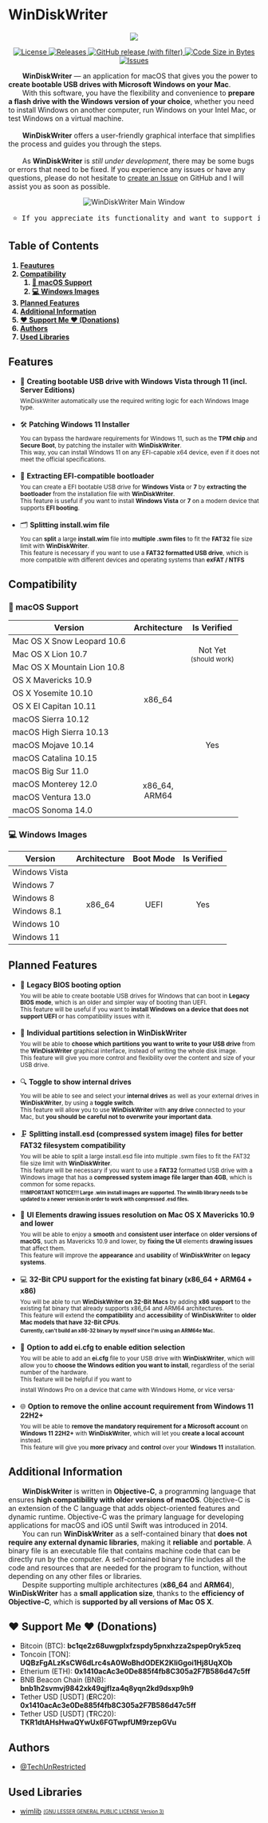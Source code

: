 <h1>WinDiskWriter</h1>

<p align="center">
  <img src="https://i.postimg.cc/0x7VXSz9/Artboard.png"/>
</p>

<p align="center">
  <a href="https://github.com/TechUnRestricted/windiskwriter/blob/main/license.md">
    <img alt="License" src="https://img.shields.io/github/license/TechUnReStricted/windiskwriter">
  </a>

  <a href="https://github.com/TechUnRestricted/windiskwriter/releases">
    <img alt="Releases" src="https://img.shields.io/github/downloads/TechUnRestricted/windiskwriter/total">
  </a>
  
  <a href="https://github.com/TechUnRestricted/windiskwriter/releases">
    <img alt="GitHub release (with filter)" src="https://img.shields.io/github/v/release/TechUnRestricted/windiskwriter">
  </a>

  <a href="#">
    <img alt="Code Size in Bytes" src="https://img.shields.io/github/languages/code-size/TechUnRestricted/windiskwriter">
  </a>

  <a href="https://github.com/TechUnRestricted/windiskwriter/issues">
    <img alt="Issues" src="https://img.shields.io/github/issues/TechUnRestricted/windiskwriter">
  </a>
</p>

<p>
  &emsp;&emsp;<b>WinDiskWriter</b> — an application for macOS that gives you the power to <b>create bootable USB drives with Microsoft Windows on your Mac</b>.<br>
  &emsp;&emsp;With this software, you have the flexibility and convenience to <b>prepare a flash drive with the Windows version of your choice</b>, whether you need to install Windows on another computer, run Windows on your Intel Mac, or test Windows on a virtual machine.<br><br>
&emsp;&emsp;<b>WinDiskWriter</b> offers a user-friendly graphical interface that simplifies the process and guides you through the steps.<br><br>
&emsp;&emsp;As <b>WinDiskWriter</b> is <i>still under development</i>, there may be some bugs or errors that need to be fixed. If you experience any issues or have any questions, please do not hesitate to <a href="https://github.com/TechUnRestricted/windiskwriter/issues">create an Issue</a> on GitHub and I will assist you as soon as possible.<br>
</p>

<center>
  <img alt="WinDiskWriter Main Window" src="https://i.postimg.cc/CFYbxwkD/Win-Disk-Writer-Main-Wind-w.png">
</center>

<pre>
 ⭐️ If you appreciate its functionality and want to support its development, you can <b><a href="#%EF%B8%8F-support-me-%EF%B8%8F-donations">make a donation</a></b> ⭐️
</pre>

<h2>Table of Contents</h2>
<b>
<ol>
  <li><a href="#features">Feautures</a></li>
  <li><a href="#compatibility">Compatibility</a>
    <ol>
      <li><a href="#-macos-support">🍏 macOS Support</a></li>
      <li><a href="#-windows-images">💻 Windows Images</a></li>
    </ol>
  </li>
  <li><a href="#planned-features">Planned Features</a></li>
  <li><a href="#additional-information">Additional Information</a></li>
  <li><a href="#%EF%B8%8F-support-me-%EF%B8%8F-donations">❤️ Support Me ❤️ (Donations)</a></li>
  <li><a href="#authors">Authors</a></li>
  <li><a href="#used-libraries">Used Libraries</a></li>
</ol>
</b>

<h2>Features</h2>
<ul>
  <li>
    📀 <b>Creating bootable USB drive with Windows Vista through 11 (incl. Server Editions)</b><br>
    <sub>WinDiskWriter automatically use the required writing logic for each Windows Image type.</sub>
  </li>
  <br>
  <li>
    🛠 <b>Patching Windows 11 Installer</b><br>
    <sub>You can bypass the hardware requirements for Windows 11, such as the <b>TPM chip</b> and <b>Secure Boot</b>, by patching the installer with <b>WinDiskWriter</b>.<br>
      This way, you can install Windows 11 on any EFI-capable x64 device, even if it does not meet the official specifications.</sub>
  </li>
  <br>
  <li>
    🔐 <b>Extracting EFI-compatible bootloader</b><br>
        <sub>You can create a EFI bootable USB drive for <b>Windows Vista</b> or <b>7</b> by <b>extracting the bootloader</b> from the installation file with <b>WinDiskWriter</b>.<br>
        This feature is useful if you want to install <b>Windows Vista</b> or <b>7</b> on a modern device that supports <b>EFI booting</b>.</sub>
  </li>
  <br>
  <li>
    🗂 <b>Splitting install.wim file</b><br>
        <sub>You can <b>split</b> a large <b>install.wim</b> file into <b>multiple .swm files</b> to fit the <b>FAT32</b> file size limit with <b>WinDiskWriter</b>.<br>
          This feature is necessary if you want to use a <b>FAT32 formatted USB drive</b>, which is more compatible with different devices and operating systems than <b>exFAT / NTFS</b></sub>
  </li>
</ul>

<h2>Compatibility</h2>
<h3>🍏 macOS Support</h3>
<table>
    <thead>
        <tr>
            <th>Version</th>
            <th>Architecture</th>
            <th>Is Verified</th>
        </tr>
    </thead>
    <tbody>
        <tr>
            <td>Mac OS X Snow Leopard 10.6</td>
            <td rowspan="10" align="center">x86_64</td>
            <td rowspan="3" align="center">
              Not Yet<br>
              <sub>(should work)</sub>
            </td>
        </tr>
        <tr>
            <td>Mac OS X Lion 10.7</td>
        </tr>
        <tr>
            <td>Mac OS X Mountain Lion 10.8</td>
        </tr>
        <tr>
            <td>OS X Mavericks 10.9</td>
            <td rowspan="999" align="center">Yes</td>
        </tr>
        <tr>
            <td>OS X Yosemite 10.10</td>
        </tr>
        <tr>
            <td>OS X El Capitan 10.11</td>
        </tr>
        <tr>
            <td>macOS Sierra 10.12</td>
        </tr>
        <tr>
            <td>macOS High Sierra 10.13</td>
        </tr>
        <tr>
            <td>macOS Mojave 10.14</td>
        </tr>
        <tr>
            <td>macOS Catalina 10.15</td>
        </tr>
        <tr>
            <td>macOS Big Sur 11.0</td>
            <td rowspan="999" align="center">
              x86_64,<br>
              ARM64
            </td>
        </tr>
        <tr>
            <td>macOS Monterey 12.0</td>
        </tr>
        <tr>
            <td>macOS Ventura 13.0</td>
        </tr>
        <tr>
            <td>macOS Sonoma 14.0</td>
        </tr>
    </tbody>
</table>

<h3>💻 Windows Images</h3>
<table>
    <thead>
        <tr>
            <th>Version</th>
            <th>Architecture</th>
            <th>Boot Mode</th>
            <th>Is Verified</th>
        </tr>
    </thead>
    <tbody>
        <tr>
            <td>Windows Vista</td>
            <td rowspan="999" align="center">x86_64</td>
            <td rowspan="999" align="center">UEFI</td>
            <td rowspan="999" align="center">Yes</td>
        </tr>
        <tr>
            <td>Windows 7</td>
        </tr>
        <tr>
            <td>Windows 8</td>
        </tr>
        <tr>
            <td>Windows 8.1</td>
        </tr>
        <tr>
            <td>Windows 10</td>
        </tr>
        <tr>
            <td>Windows 11</td>
        </tr>
    </tbody>
</table>

<h2>Planned Features</h2>
<ul>
  <li>
    🚀 <b>Legacy BIOS booting option</b><br>
    <sub>You will be able to create bootable USB drives for Windows that can boot in <b>Legacy BIOS mode</b>, which is an older and simpler way of booting than UEFI.<br>
      This feature will be useful if you want to <b>install Windows on a device that does not support UEFI</b> or has compatibility issues with it.
    </sub>
  </li>
  <br>
  <li>
    📁 <b>Individual partitions selection in WinDiskWriter</b><br>
    <sub>You will be able to <b>choose which partitions you want to write to your USB drive</b> from the <b>WinDiskWriter</b> graphical interface, instead of writing the whole disk image.<br>
      This feature will give you more control and flexibility over the content and size of your USB drive.</sub>
  </li>
  <br>
  <li>
    🔍 <b>Toggle to show internal drives</b><br>
        <sub>You will be able to see and select your <b>internal drives</b> as well as your external drives in <b>WinDiskWriter</b>, by using a <b>toggle switch</b>.<br>
          This feature will allow you to use <b>WinDiskWriter</b> with <b>any drive</b> connected to your Mac, but <b>you should be careful not to overwrite your important data</b>.</sub>
  </li>
  <br>
  <li>
    🗜 <b>Splitting install.esd (compressed system image) files for better FAT32 filesystem compatibility</b><br>
        <sub>You will be able to split a large install.esd file into multiple .swm files to fit the FAT32 file size limit with <b>WinDiskWriter</b>.<br>
          This feature will be necessary if you want to use a <b>FAT32</b> formatted USB drive with a Windows image that has a <b>compressed system image file larger than 4GB</b>, which is common for some repacks.</sub><br>
    <sub><sup><b>!!!IMPORTANT NOTICE!!! Large <b>.wim</b> install images are supported. The wimlib library needs to be updated to a newer version in order to work with <b>compressed</b> .esd files.</b></sup></sub>
  </li>
  <br>
  <li>
    🎨 <b>UI Elements drawing issues resolution on Mac OS X Mavericks 10.9 and lower</b><br>
        <sub>You will be able to enjoy a <b>smooth</b> and <b>consistent user interface</b> on <b>older versions of macOS</b>, such as Mavericks 10.9 and lower, by <b>fixing the UI</b> elements <b>drawing issues</b> that affect them.<br>
          This feature will improve the <b>appearance</b> and <b>usability</b> of <b>WinDiskWriter</b> on <b>legacy systems</b>.</sub>
  </li>
  <br>
  <li>
    💻 <b>32-Bit CPU support for the existing fat binary (x86_64 + ARM64 + x86)</b><br>
        <sub>You will be able to run <b>WinDiskWriter on 32-Bit Macs</b> by adding <b>x86 support</b> to the existing fat binary that already supports x86_64 and ARM64 architectures.<br>
          This feature will extend the <b>compatibility</b> and <b>accessibility</b> of <b>WinDiskWriter</b> to <b>older Mac models that have 32-Bit CPUs</b>.</sub><br>
    <sub><sup><b>Currently, can't build an x86-32 binary by myself since I'm using an ARM64e Mac.</b></sup></sub>
  </li>
  <br>
  <li>
    📝 <b>Option to add ei.cfg to enable edition selection</b><br>
        <sub>You will be able to add an <b>ei.cfg</b> file to your USB drive with <b>WinDiskWriter</b>, which will allow you to <b>choose the Windows edition you want to install</b>, regardless of the serial number of the hardware.<br>
          This feature will be helpful if you want to <br>install Windows Pro on a device that came with Windows Home, or vice versa</sub>.</sub>
  </li>
  <br>
  <li>
    🌐 <b>Option to remove the online account requirement from Windows 11 22H2+</b><br>
        <sub>You will be able to <b>remove the mandatory requirement for a Microsoft account</b> on <b>Windows 11 22H2+</b> with <b>WinDiskWriter</b>, which will let you <b>create a local account</b> instead.<br>
          This feature will give you <b>more privacy</b> and <b>control</b> over your <b>Windows 11</b> installation.</sub>
  </li>
</ul>

<h2>Additional Information</h2>
<p>
&emsp;&emsp;<b>WinDiskWriter</b> is written in <b>Objective-C</b>, a programming language that ensures <b>high compatibility with older versions of macOS</b>. Objective-C is an extension of the C language that adds object-oriented features and dynamic runtime. Objective-C was the primary language for developing applications for macOS and iOS until Swift was introduced in 2014.<br>
&emsp;&emsp;You can run <b>WinDiskWriter</b> as a self-contained binary that <b>does not require any external dynamic libraries</b>, making it <b>reliable</b> and <b>portable</b>. A binary file is an executable file that contains machine code that can be directly run by the computer. A self-contained binary file includes all the code and resources that are needed for the program to function, without depending on any other files or libraries.<br>
&emsp;&emsp;Despite supporting multiple architectures (<b>x86_64</b> and <b>ARM64</b>), <b>WinDiskWriter</b> has a <b>small application size</b>, thanks to the <b>efficiency of Objective-C</b>, which is <b>supported by all versions of Mac OS X</b>.
</p>

<h2>❤️ Support Me ❤️ (Donations)</h2>
<ul>
  <li>
    Bitcoin (BTC): <b>bc1qe2z68uwgplxfzspdy5pnxhzza2spep0ryk5zeq</b>
  </li>
  <li>
    Toncoin [TON]: <b>UQBzFgALzKsCW6dLrc4sA0WoBhdODEK2KliGgoi1Hj8UqXOb</b>
  </li>
  <li>
    Etherium (ETH): <b>0x1410acAc3e0De885f4fb8C305a2F7B586d47c5ff</b>
  </li>
  <li>
    BNB Beacon Chain (BNB): <b>bnb1h2svmvj9842xk49qjflza4q8yqn2kd9dsxp9h9</b>
  </li>
  <li>
    Tether USD [USDT] (<b>E</b>RC20): <b>0x1410acAc3e0De885f4fb8C305a2F7B586d47c5ff</b>
  </li>
  <li>
    Tether USD [USDT] (<b>T</b>RC20): <b>TKR1dtAHsHwaQYwUx6FGTwpfUM9rzepGVu</b>
  </li>
</ul>

<h2>Authors</h2>
<ul>
    <li>
        <a href="https://www.github.com/TechUnRestricted">@TechUnRestricted</a>
    </li>
</ul>

<h2>Used Libraries</h2>
<ul>
    <li>
      <a href="https://wimlib.net/">wimlib</a> <sub><sup><a href="https://github.com/TechUnRestricted/windiskwriter/blob/main/libs/wimlib/License.txt">(GNU LESSER GENERAL PUBLIC LICENSE Version 3)</a></sup></sub>
    </li>
</ul>

